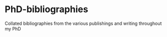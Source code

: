 # PhD-bibliographies
Collated bibliographies from the various publishings and writing throughout my PhD
